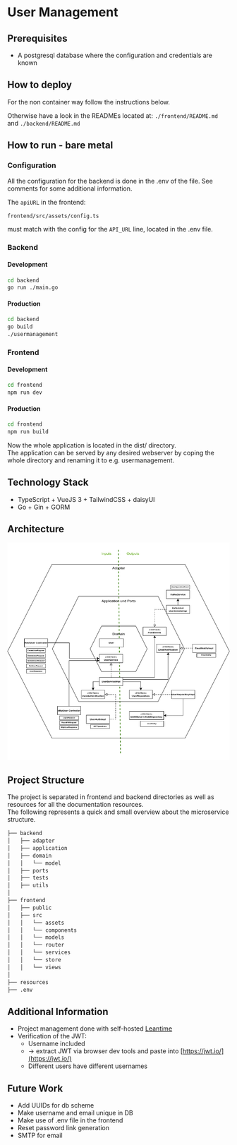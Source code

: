 # User Management

## Prerequisites
* A postgresql database where the configuration and credentials are known

## How to deploy
For the non container way follow the instructions below.

Otherwise have a look in the READMEs located at:
`./frontend/README.md` and `./backend/README.md` 

## How to run - bare metal

### Configuration
All the configuration for the backend is done in the .env of the file. See comments for some additional information.

The `apiURL` in the frontend:
```bash
frontend/src/assets/config.ts
```
must match with the config for the `API_URL` line, located in the .env file.

### Backend
#### Development
```bash
cd backend
go run ./main.go
```
#### Production
```bash
cd backend
go build
./usermanagement
```
### Frontend
#### Development
```bash
cd frontend
npm run dev
```
#### Production
```bash
cd frontend
npm run build
```
Now the whole application is located in the dist/ directory.<br>
The application can be served by any desired webserver by coping the whole directory and renaming it to e.g. usermanagement. 

## Technology Stack
* TypeScript + VueJS 3 + TailwindCSS + daisyUI 
* Go + Gin + GORM

## Architecture
![architecture](./resources/usermangement_architecture.png?raw=true "Usermanagement Architecture")

## Project Structure
The project is separated in frontend and backend directories as well as resources for all the documentation resources.<br>
The following represents a quick and small overview about the microservice structure.
```bash
├── backend
│   ├── adapter
│   ├── application
│   ├── domain
│   │   └── model
│   ├── ports
│   ├── tests
│   ├── utils
│ 
├── frontend
│   ├── public
│   ├── src
│   │   └── assets
│   │   └── components
│   │   └── models
│   │   └── router
│   │   └── services
│   │   └── store
│   │   └── views
│ 
├── resources
├── .env
```

## Additional Information
* Project management done with self-hosted [Leantime](https://github.com/Leantime/leantime)
* Verification of the JWT: 
  * Username included 
  * -> extract JWT via browser dev tools and paste into [https://jwt.io/](https://jwt.io/)
  * Different users have different usernames

## Future Work
* Add UUIDs for db scheme
* Make username and email unique in DB
* Make use of .env file in the frontend
* Reset password link generation
* SMTP for email 
